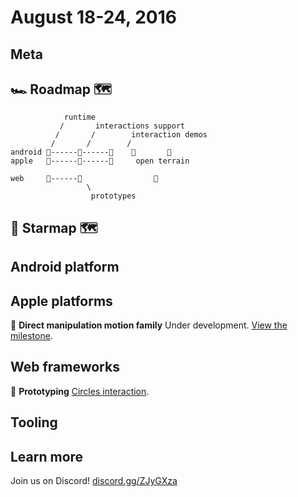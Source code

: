 # August 18-24, 2016

## Meta

## 🏎 Roadmap 🗺

                runtime         
               /       interactions support
              /       /        interaction demos
             /       /        /
    android 🎉------📝------🚩    🌱       🌱
    apple   🎉------📝------🚩     open terrain
    
    web     🎉------📝                🌱
                     \
                      prototypes

## 🌟 Starmap 🗺

## Android platform

## Apple platforms

📝 **Direct manipulation motion family** Under development. [View the milestone](https://github.com/material-motion/material-motion-family-direct-manipulation-swift/milestone/1).

## Web frameworks
📝 **Prototyping** [Circles interaction](http://codereview.cc/D1483).


## Tooling

## Learn more

Join us on Discord! [discord.gg/ZJyGXza](https://discord.gg/ZJyGXza)

